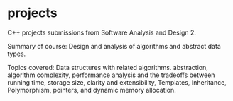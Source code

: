 # projects
C++ projects submissions from Software Analysis and Design 2.

Summary of course:  Design and analysis of algorithms and abstract data types. 

Topics covered:     Data structures with related algorithms. abstraction, algorithm complexity, performance analysis and the
                    tradeoffs between running time, storage size, clarity and extensibility, Templates, Inheritance, Polymorphism,
                    pointers, and dynamic memory allocation.
